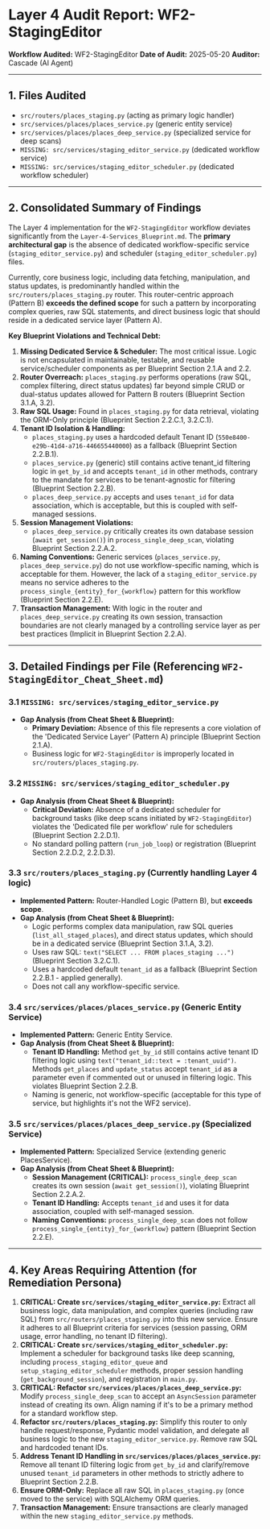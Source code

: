 # Layer 4 Audit Report: WF2-StagingEditor

**Workflow Audited:** WF2-StagingEditor
**Date of Audit:** 2025-05-20
**Auditor:** Cascade (AI Agent)

---

## 1. Files Audited

- `src/routers/places_staging.py` (acting as primary logic handler)
- `src/services/places/places_service.py` (generic entity service)
- `src/services/places/places_deep_service.py` (specialized service for deep scans)
- `MISSING: src/services/staging_editor_service.py` (dedicated workflow service)
- `MISSING: src/services/staging_editor_scheduler.py` (dedicated workflow scheduler)

---

## 2. Consolidated Summary of Findings

The Layer 4 implementation for the `WF2-StagingEditor` workflow deviates significantly from the `Layer-4-Services_Blueprint.md`. The **primary architectural gap** is the absence of dedicated workflow-specific service (`staging_editor_service.py`) and scheduler (`staging_editor_scheduler.py`) files.

Currently, core business logic, including data fetching, manipulation, and status updates, is predominantly handled within the `src/routers/places_staging.py` router. This router-centric approach (Pattern B) **exceeds the defined scope** for such a pattern by incorporating complex queries, raw SQL statements, and direct business logic that should reside in a dedicated service layer (Pattern A).

**Key Blueprint Violations and Technical Debt:**

1.  **Missing Dedicated Service & Scheduler:** The most critical issue. Logic is not encapsulated in maintainable, testable, and reusable service/scheduler components as per Blueprint Section 2.1.A and 2.2.
2.  **Router Overreach:** `places_staging.py` performs operations (raw SQL, complex filtering, direct status updates) far beyond simple CRUD or dual-status updates allowed for Pattern B routers (Blueprint Section 3.1.A, 3.2).
3.  **Raw SQL Usage:** Found in `places_staging.py` for data retrieval, violating the ORM-Only principle (Blueprint Section 2.2.C.1, 3.2.C.1).
4.  **Tenant ID Isolation & Handling:**
    *   `places_staging.py` uses a hardcoded default Tenant ID (`550e8400-e29b-41d4-a716-446655440000`) as a fallback (Blueprint Section 2.2.B.1).
    *   `places_service.py` (generic) still contains active tenant_id filtering logic in `get_by_id` and accepts `tenant_id` in other methods, contrary to the mandate for services to be tenant-agnostic for filtering (Blueprint Section 2.2.B).
    *   `places_deep_service.py` accepts and uses `tenant_id` for data association, which is acceptable, but this is coupled with self-managed sessions.
5.  **Session Management Violations:**
    *   `places_deep_service.py` critically creates its own database session (`await get_session()`) in `process_single_deep_scan`, violating Blueprint Section 2.2.A.2.
6.  **Naming Conventions:** Generic services (`places_service.py`, `places_deep_service.py`) do not use workflow-specific naming, which is acceptable for them. However, the lack of a `staging_editor_service.py` means no service adheres to the `process_single_{entity}_for_{workflow}` pattern for this workflow (Blueprint Section 2.2.E).
7.  **Transaction Management:** With logic in the router and `places_deep_service.py` creating its own session, transaction boundaries are not clearly managed by a controlling service layer as per best practices (Implicit in Blueprint Section 2.2.A).

---

## 3. Detailed Findings per File (Referencing `WF2-StagingEditor_Cheat_Sheet.md`)

### 3.1 `MISSING: src/services/staging_editor_service.py`

*   **Gap Analysis (from Cheat Sheet & Blueprint):**
    *   **Primary Deviation:** Absence of this file represents a core violation of the 'Dedicated Service Layer' (Pattern A) principle (Blueprint Section 2.1.A).
    *   Business logic for `WF2-StagingEditor` is improperly located in `src/routers/places_staging.py`.

### 3.2 `MISSING: src/services/staging_editor_scheduler.py`

*   **Gap Analysis (from Cheat Sheet & Blueprint):**
    *   **Critical Deviation:** Absence of a dedicated scheduler for background tasks (like deep scans initiated by `WF2-StagingEditor`) violates the 'Dedicated file per workflow' rule for schedulers (Blueprint Section 2.2.D.1).
    *   No standard polling pattern (`run_job_loop`) or registration (Blueprint Section 2.2.D.2, 2.2.D.3).

### 3.3 `src/routers/places_staging.py` (Currently handling Layer 4 logic)

*   **Implemented Pattern:** Router-Handled Logic (Pattern B), but **exceeds scope**.
*   **Gap Analysis (from Cheat Sheet & Blueprint):**
    *   Logic performs complex data manipulation, raw SQL queries (`list_all_staged_places`), and direct status updates, which should be in a dedicated service (Blueprint Section 3.1.A, 3.2).
    *   Uses raw SQL: `text("SELECT ... FROM places_staging ...")` (Blueprint Section 3.2.C.1).
    *   Uses a hardcoded default `tenant_id` as a fallback (Blueprint Section 2.2.B.1 - applied generally).
    *   Does not call any workflow-specific service.

### 3.4 `src/services/places/places_service.py` (Generic Entity Service)

*   **Implemented Pattern:** Generic Entity Service.
*   **Gap Analysis (from Cheat Sheet & Blueprint):**
    *   **Tenant ID Handling:** Method `get_by_id` still contains active tenant ID filtering logic using `text("tenant_id::text = :tenant_uuid")`. Methods `get_places` and `update_status` accept `tenant_id` as a parameter even if commented out or unused in filtering logic. This violates Blueprint Section 2.2.B.
    *   Naming is generic, not workflow-specific (acceptable for this type of service, but highlights it's not the WF2 service).

### 3.5 `src/services/places/places_deep_service.py` (Specialized Service)

*   **Implemented Pattern:** Specialized Service (extending generic PlacesService).
*   **Gap Analysis (from Cheat Sheet & Blueprint):**
    *   **Session Management (CRITICAL):** `process_single_deep_scan` creates its own session (`await get_session()`), violating Blueprint Section 2.2.A.2.
    *   **Tenant ID Handling:** Accepts `tenant_id` and uses it for data association, coupled with self-managed session.
    *   **Naming Conventions:** `process_single_deep_scan` does not follow `process_single_{entity}_for_{workflow}` pattern (Blueprint Section 2.2.E).

---

## 4. Key Areas Requiring Attention (for Remediation Persona)

1.  **CRITICAL: Create `src/services/staging_editor_service.py`:** Extract all business logic, data manipulation, and complex queries (including raw SQL) from `src/routers/places_staging.py` into this new service. Ensure it adheres to all Blueprint criteria for services (session passing, ORM usage, error handling, no tenant ID filtering).
2.  **CRITICAL: Create `src/services/staging_editor_scheduler.py`:** Implement a scheduler for background tasks like deep scanning, including `process_staging_editor_queue` and `setup_staging_editor_scheduler` methods, proper session handling (`get_background_session`), and registration in `main.py`.
3.  **CRITICAL: Refactor `src/services/places/places_deep_service.py`:** Modify `process_single_deep_scan` to accept an `AsyncSession` parameter instead of creating its own. Align naming if it's to be a primary method for a standard workflow step.
4.  **Refactor `src/routers/places_staging.py`:** Simplify this router to only handle request/response, Pydantic model validation, and delegate all business logic to the new `staging_editor_service.py`. Remove raw SQL and hardcoded tenant IDs.
5.  **Address Tenant ID Handling in `src/services/places/places_service.py`:** Remove all tenant ID filtering logic from `get_by_id` and clarify/remove unused `tenant_id` parameters in other methods to strictly adhere to Blueprint Section 2.2.B.
6.  **Ensure ORM-Only:** Replace all raw SQL in `places_staging.py` (once moved to the service) with SQLAlchemy ORM queries.
7.  **Transaction Management:** Ensure transactions are clearly managed within the new `staging_editor_service.py` methods.
